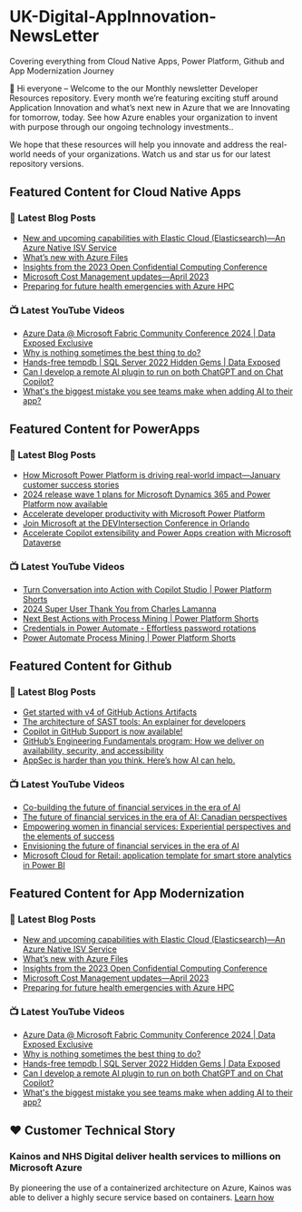 # UK-Digital-AppInnovation-NewsLetter

Covering everything from Cloud Native Apps, Power Platform, Github and App Modernization Journey

👋 Hi everyone – Welcome to the our Monthly newsletter Developer Resources repository. Every month we’re featuring exciting stuff around Application Innovation and what’s next new in Azure that we are Innovating for tomorrow, today. See how Azure enables your organization to invent with purpose through our ongoing technology investments..


We hope that these resources will help you innovate and address the real-world needs of your organizations. Watch us and star us for our latest repository versions.

## Featured Content for Cloud Native Apps


### 📝 Latest Blog Posts

    
<!-- BLOGCNA:START -->
- [New and upcoming capabilities with Elastic Cloud (Elasticsearch)—An Azure Native ISV Service](https://azure.microsoft.com/blog/new-and-upcoming-capabilities-with-elastic-cloud-elasticsearch-an-azure-native-isv-service/)
- [What’s new with Azure Files](https://azure.microsoft.com/blog/what-s-new-with-azure-files/)
- [Insights from the 2023 Open Confidential Computing Conference](https://azure.microsoft.com/blog/insights-from-the-2023-open-confidential-computing-conference/)
- [Microsoft Cost Management updates—April 2023](https://azure.microsoft.com/blog/microsoft-cost-management-updates-april-2023/)
- [Preparing for future health emergencies with Azure HPC ](https://azure.microsoft.com/blog/preparing-for-future-health-emergencies-with-azure-hpc/)
<!-- BLOGCNA:END -->

### 📺 Latest YouTube Videos

 
<!-- YOUTUBECNA:START -->
- [Azure Data @ Microsoft Fabric Community Conference 2024 | Data Exposed Exclusive](https://www.youtube.com/watch?v=bX-lLAHnK3g)
- [Why is nothing sometimes the best thing to do?](https://www.youtube.com/watch?v=749ydge_aKk)
- [Hands-free tempdb | SQL Server 2022 Hidden Gems | Data Exposed](https://www.youtube.com/watch?v=XPGg-Lg3tco)
- [Can I develop a remote AI plugin to run on both ChatGPT and on Chat Copilot?](https://www.youtube.com/watch?v=oS2LGl31o5s)
- [What&#39;s the biggest mistake you see teams make when adding AI to their app?](https://www.youtube.com/watch?v=O9O_O8z_cMM)
<!-- YOUTUBECNA:END -->

##  Featured Content for PowerApps
### 📝 Latest Blog Posts
<!-- BLOGPOWER:START -->
- [How Microsoft Power Platform is driving real-world impact—January customer success stories](https://www.microsoft.com/en-us/power-platform/blog/2024/02/12/how-microsoft-power-platform-is-driving-real-world-impact-january-customer-success-stories/)
- [2024 release wave 1 plans for Microsoft Dynamics 365 and Power Platform now available](https://cloudblogs.microsoft.com/dynamics365/bdm/2024/01/25/2024-release-wave-1-plans-for-microsoft-dynamics-365-and-power-platform-now-available/)
- [Accelerate developer productivity with Microsoft Power Platform](https://powerapps.microsoft.com/en-us/blog/accelerate-developer-productivity-with-microsoft-power-platform/)
- [Join Microsoft at the DEVIntersection Conference in Orlando](https://powerapps.microsoft.com/en-us/blog/join-microsoft-the-devintersection-conference-in-orlando/)
- [Accelerate Copilot extensibility and Power Apps creation with Microsoft Dataverse](https://www.microsoft.com/en-us/power-platform/blog/2023/11/15/accelerate-copilot-extensibility-and-power-app-creation-with-microsoft-dataverse/)
<!-- BLOGPOWER:END -->
 ### 📺 Latest YouTube Videos
    
<!-- YOUTUBEPOWER:START -->
- [Turn Conversation into Action with Copilot Studio | Power Platform Shorts](https://www.youtube.com/watch?v=Mkc_wMGTXDc)
- [2024 Super User Thank You from Charles Lamanna](https://www.youtube.com/watch?v=KGrVtD_LL2s)
- [Next Best Actions with Process Mining | Power Platform Shorts](https://www.youtube.com/watch?v=7qZYh5KvcHA)
- [Credentials in Power Automate - Effortless password rotations](https://www.youtube.com/watch?v=Meqw4d_GMP8)
- [Power Automate Process Mining | Power Platform Shorts](https://www.youtube.com/watch?v=bvr27m8Ql_s)
<!-- YOUTUBEPOWER:END -->

##  Featured Content for Github
### 📝 Latest Blog Posts
<!-- BLOGGITHUB:START -->
- [Get started with v4 of GitHub Actions Artifacts](https://github.blog/2024-02-12-get-started-with-v4-of-github-actions-artifacts/)
- [The architecture of SAST tools: An explainer for developers](https://github.blog/2024-02-12-the-architecture-of-sast-tools-an-explainer-for-developers/)
- [Copilot in GitHub Support is now available!](https://github.blog/2024-02-09-copilot-in-github-support-is-now-available/)
- [GitHub&#8217;s Engineering Fundamentals program: How we deliver on availability, security, and accessibility](https://github.blog/2024-02-08-githubs-engineering-fundamentals-program-how-we-deliver-on-availability-security-and-accessibility/)
- [AppSec is harder than you think. Here’s how AI can help.](https://github.blog/2024-02-06-appsec-is-harder-than-you-think-heres-how-ai-can-help/)
<!-- BLOGGITHUB:END -->
### 📺 Latest YouTube Videos
<!-- YOUTUBEGITHUB:START -->
- [Co-building the future of financial services in the era of AI](https://www.youtube.com/watch?v=p0On9b1ADj4)
- [The future of financial services in the era of AI: Canadian perspectives](https://www.youtube.com/watch?v=BGhxQ29fRcU)
- [Empowering women in financial services: Experiential perspectives and the elements of success](https://www.youtube.com/watch?v=AxF4655ncks)
- [Envisioning the future of financial services in the era of AI](https://www.youtube.com/watch?v=Bdz8oBgcFUA)
- [Microsoft Cloud for Retail: application template for smart store analytics in Power BI](https://www.youtube.com/watch?v=mXjEk61Bj-0)
<!-- YOUTUBEGITHUB:END -->
##  Featured Content for App Modernization
### 📝 Latest Blog Posts
<!-- BLOGAPPMOD:START -->
- [New and upcoming capabilities with Elastic Cloud (Elasticsearch)—An Azure Native ISV Service](https://azure.microsoft.com/blog/new-and-upcoming-capabilities-with-elastic-cloud-elasticsearch-an-azure-native-isv-service/)
- [What’s new with Azure Files](https://azure.microsoft.com/blog/what-s-new-with-azure-files/)
- [Insights from the 2023 Open Confidential Computing Conference](https://azure.microsoft.com/blog/insights-from-the-2023-open-confidential-computing-conference/)
- [Microsoft Cost Management updates—April 2023](https://azure.microsoft.com/blog/microsoft-cost-management-updates-april-2023/)
- [Preparing for future health emergencies with Azure HPC ](https://azure.microsoft.com/blog/preparing-for-future-health-emergencies-with-azure-hpc/)
<!-- BLOGAPPMOD:END -->
### 📺 Latest YouTube Videos
<!-- YOUTUBEAPPMOD:START -->
- [Azure Data @ Microsoft Fabric Community Conference 2024 | Data Exposed Exclusive](https://www.youtube.com/watch?v=bX-lLAHnK3g)
- [Why is nothing sometimes the best thing to do?](https://www.youtube.com/watch?v=749ydge_aKk)
- [Hands-free tempdb | SQL Server 2022 Hidden Gems | Data Exposed](https://www.youtube.com/watch?v=XPGg-Lg3tco)
- [Can I develop a remote AI plugin to run on both ChatGPT and on Chat Copilot?](https://www.youtube.com/watch?v=oS2LGl31o5s)
- [What&#39;s the biggest mistake you see teams make when adding AI to their app?](https://www.youtube.com/watch?v=O9O_O8z_cMM)
<!-- YOUTUBEAPPMOD:END -->


## ♥️ Customer Technical Story 

### Kainos and NHS Digital deliver health services to millions on Microsoft Azure

By pioneering the use of a containerized architecture on Azure, Kainos was able to deliver a highly secure service based on containers. [Learn how](https://customers.microsoft.com/en-us/story/1368348549535774520-kainos-and-nhs-digital-deliver-health-services-to-millions-on-microsoft-azure)

